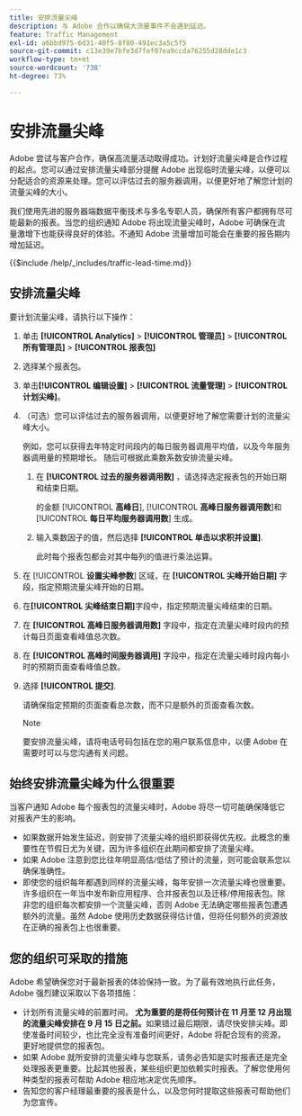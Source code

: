 ```yaml
---
title: 安排流量尖峰
description: 与 Adobe 合作以确保大流量事件不会遇到延迟。
feature: Traffic Management
exl-id: a6bbd975-6d31-40f5-8f80-491ec3a5c5f5
source-git-commit: c13e39e7bfe3d7fef07ea9ccda76255d28dde1c3
workflow-type: tm+mt
source-wordcount: '738'
ht-degree: 73%

---
```


# 安排流量尖峰

Adobe 尝试与客户合作，确保高流量活动取得成功。计划好流量尖峰是合作过程的起点。您可以通过安排流量尖峰部分提醒 Adobe 出现临时流量尖峰，以便可以分配适合的资源来处理。您可以评估过去的服务器调用，以便更好地了解您计划的流量尖峰的大小。

我们使用先进的服务器端数据平衡技术与多名专职人员，确保所有客户都拥有尽可能最新的报表。当您的组织通知 Adobe 将出现流量尖峰时，Adobe 可确保在流量激增下也能获得良好的体验。不通知 Adobe 流量增加可能会在重要的报告期内增加延迟。

{{$include /help/_includes/traffic-lead-time.md}}

## 安排流量尖峰

要计划流量尖峰，请执行以下操作：

1. 单击 **[!UICONTROL Analytics]** > **[!UICONTROL 管理员]** > **[!UICONTROL 所有管理员]** > **[!UICONTROL 报表包]**
1. 选择某个报表包。
1. 单击&#x200B;**[!UICONTROL 编辑设置]** > **[!UICONTROL 流量管理]** > **[!UICONTROL 计划尖峰]**。
1. （可选）您可以评估过去的服务器调用，以便更好地了解您需要计划的流量尖峰大小。

   例如，您可以获得去年特定时间段内的每日服务器调用平均值，以及今年服务器调用量的预期增长。 随后可根据此乘数系数安排流量尖峰。

   1. 在 **[!UICONTROL 过去的服务器调用数]** ，请选择选定报表包的开始日期和结束日期。

      的金额 [!UICONTROL **高峰日**], [!UICONTROL **高峰日服务器调用数**]&#x200B;和 [!UICONTROL **每日平均服务器调用数**] 生成。

   1. 输入乘数因子的值，然后选择 **[!UICONTROL 单击以求积并设置]**.

      此时每个报表包都会对其中每列的值进行乘法运算。
1. 在 [!UICONTROL **设置尖峰参数**] 区域，在 **[!UICONTROL 尖峰开始日期]** 字段，指定预期流量尖峰开始的日期。
1. 在&#x200B;**[!UICONTROL 尖峰结束日期]**&#x200B;字段中，指定预期流量尖峰结束的日期。
1. 在 **[!UICONTROL 高峰日服务器调用数]** 字段中，指定在流量尖峰时段内的预计每日页面查看峰值总次数。
1. 在 **[!UICONTROL 高峰时间服务器调用]** 字段中，指定在流量尖峰时段内每小时的预期页面查看峰值总数。
1. 选择 **[!UICONTROL 提交]**.

   请确保指定预期的页面查看总次数，而不只是额外的页面查看次数。

   >[!NOTE]
   >
   >要安排流量尖峰，请将电话号码包括在您的用户联系信息中，以便 Adobe 在需要时可以与您沟通有关问题。

## 始终安排流量尖峰为什么很重要

当客户通知 Adobe 每个报表包的流量尖峰时，Adobe 将尽一切可能确保降低它对报表产生的影响。

* 如果数据开始发生延迟，则安排了流量尖峰的组织即获得优先权。此概念的重要性在节假日尤为关键，因为许多组织在此期间都安排了流量尖峰。
* 如果 Adobe 注意到您比往年明显高估/低估了预计的流量，则可能会联系您以确保准确性。
* 即使您的组织每年都遇到同样的流量尖峰，每年安排一次流量尖峰也很重要。许多组织在一年当中发布新应用程序、合并报表包以及迁移/停用报表包。除非您的组织每次都安排一个流量尖峰，否则 Adobe 无法确定哪些报表包遭遇额外的流量。虽然 Adobe 使用历史数据获得估计值，但将任何额外的资源放在正确的报表包上也很重要。

## 您的组织可采取的措施

Adobe 希望确保您对于最新报表的体验保持一致。为了最有效地执行此任务，Adobe 强烈建议采取以下各项措施：

* 计划所有流量尖峰的前置时间。 **尤为重要的是将任何预计在 11 月至 12 月出现的流量尖峰安排在 9 月 15 日之前。**&#x200B;如果错过最后期限，请尽快安排尖峰。即使准备时间较少，也比完全没有准备时间更好，Adobe 将配合现有的资源，更好地提供您的报表包。
* 如果 Adobe 就所安排的流量尖峰与您联系，请务必告知是实时报表还是完全处理报表更重要。比起其他报表，某些组织更加依赖实时报表。了解您使用何种类型的报表可帮助 Adobe 相应地决定优先顺序。
* 告知您的客户经理最重要的报表是什么，以及您何时提取这些报表可帮助他们为您宣传。
